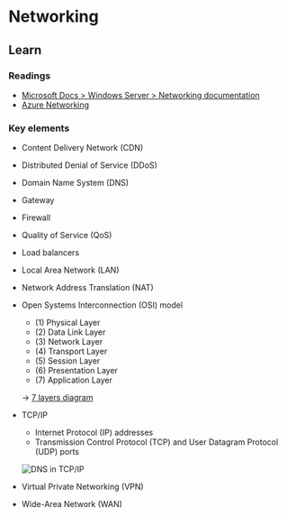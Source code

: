 # Networking

## Learn

### Readings

* [Microsoft Docs > Windows Server > Networking documentation](https://docs.microsoft.com/en-us/windows-server/networking/)
* [Azure Networking](https://azure.microsoft.com/en-us/product-categories/networking/)

### Key elements

* Content Delivery Network (CDN)

* Distributed Denial of Service (DDoS)

* Domain Name System (DNS)

* Gateway

* Firewall

* Quality of Service (QoS)

* Load balancers

* Local Area Network (LAN)

* Network Address Translation (NAT)

* Open Systems Interconnection (OSI) model

  * (1) Physical Layer
  * (2) Data Link Layer
  * (3) Network Layer
  * (4) Transport Layer
  * (5) Session Layer
  * (6) Presentation Layer
  * (7) Application Layer

  → [7 layers diagram](https://cdn-images-1.medium.com/max/1200/1*17Zz6v0HWIzgiOzQYmO6lA.jpeg)

* TCP/IP
  * Internet Protocol (IP) addresses
  * Transmission Control Protocol (TCP) and User Datagram Protocol (UDP) ports

  ![DNS in TCP/IP](https://docs.microsoft.com/en-us/windows-server/networking/media/domain-name-system--dns-/dns_in_tcpip.jpg)

* Virtual Private Networking (VPN)

* Wide-Area Network (WAN)
